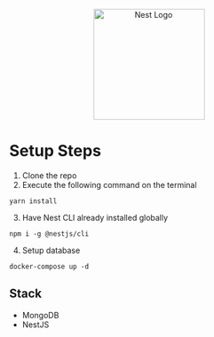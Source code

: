<p align="center">
  <a href="http://nestjs.com/" target="blank"><img src="https://nestjs.com/img/logo-small.svg" width="200" alt="Nest Logo" /></a>
</p>

# Setup Steps

1. Clone the repo
2. Execute the following command on the terminal

```
yarn install
```

3. Have Nest CLI already installed globally

```
npm i -g @nestjs/cli
```

4. Setup database

```
docker-compose up -d
```

## Stack

- MongoDB
- NestJS
